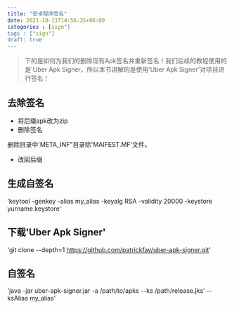```yaml
---
title: "安卓程序签名"
date: 2021-10-11T14:56:35+08:00
categories : [sign"]
tags : ["sign"]
draft: true
---
```

> 下的是如何为我们的删除现有Apk签名并重新签名！我们后续的教程使用的是'Uber Apk Signer，所以本节讲解的是使用'Uber Apk Signer'对项目进行签名！

## 去除签名
- 将后缀apk改为zip
- 删除签名 
 
删除目录中'META_INF"目录除'MAIFEST.MF'文件。

- 改回后缀

## 生成自签名
‘keytool -genkey -alias my_alias -keyalg RSA -validity 20000 -keystore yurname.keystore‘

## 下载'Uber Apk Signer'      
'git clone --depth=1 https://github.com/patrickfav/uber-apk-signer.git'

## 自签名
'java -jar uber-apk-signer.jar -a /path/to/apks --ks /path/release.jks' --ksAlias my_alias'
